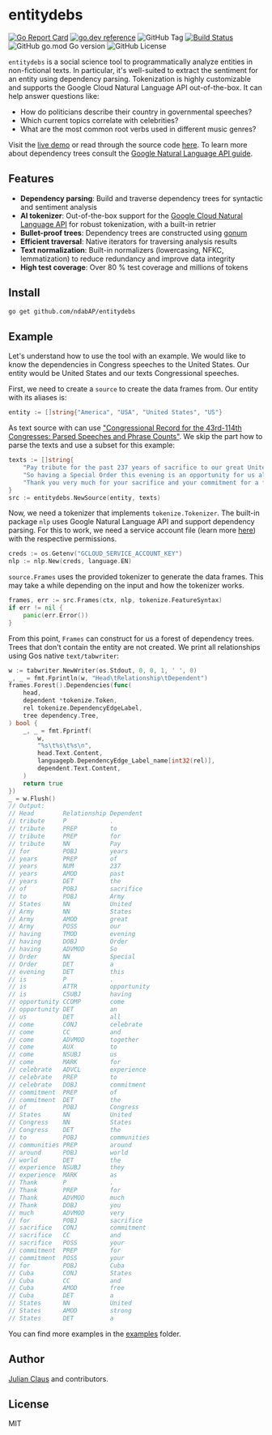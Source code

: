 # entitydebs

[![Go Report Card](https://goreportcard.com/badge/github.com/ndabAP/entitydebs)](https://goreportcard.com/report/github.com/ndabAP/entitydebs)
[![go.dev reference](https://pkg.go.dev/badge/github.com/ndabAP/entitydebs)](https://pkg.go.dev//github.com/ndabAP/entitydebs)
![GitHub Tag](https://img.shields.io/github/v/tag/ndabAP/entitydebs)
[![Build Status](https://github.com/ndabAP/entitydebs/actions/workflows/test.yml/badge.svg?branch=main)](https://github.com/ndabAP/entitydebs/actions/workflows/test.yml)
![GitHub go.mod Go version](https://img.shields.io/github/go-mod/go-version/ndabAP/entitydebs)
![GitHub License](https://img.shields.io/github/license/ndabAP/entitydebs)

`entitydebs` is a social science tool to programmatically analyze entities in
non-fictional texts. In particular, it's well-suited to extract the sentiment
for an entity using dependency parsing. Tokenization is highly customizable and
supports the Google Cloud Natural Language API out-of-the-box. It can help
answer questions like:

- How do politicians describe their country in governmental speeches?
- Which current topics correlate with celebrities?
- What are the most common root verbs used in different music genres?

Visit the [live demo](https://ndabap.github.io/entityscrape/) or read through
the source code [here](https://github.com/ndabAP/entityscrape). To learn more
about dependency trees consult the [Google Natural Language API guide](https://cloud.google.com/natural-language/docs/morphology#dependency_trees).


## Features

- **Dependency parsing**: Build and traverse dependency trees for syntactic and
sentiment analysis
- **AI tokenizer**: Out-of-the-box support for the [Google Cloud Natural
Language API](https://cloud.google.com/natural-language?hl=en) for robust
tokenization, with a built-in retrier
- **Bullet-proof trees**: Dependency trees are constructed using
[gonum](https://github.com/gonum/gonum)
- **Efficient traversal**: Native iterators for traversing analysis results
- **Text normalization**: Built-in normalizers (lowercasing, NFKC,
lemmatization) to reduce redundancy and improve data integrity
- **High test coverage**: Over 80 % test coverage and millions of tokens

## Install

```sh
go get github.com/ndabAP/entitydebs
```

## Example

Let's understand how to use the tool with an example. We would like to know
the dependencies in Congress speeches to the United States. Our entity would be
United States and our texts Congressional speeches.

First, we need to create a `source` to create the data frames from. Our entity
with its aliases is:

```go
entity := []string{"America", "USA", "United States", "US"}
```

As text source with can use ["Congressional Record for the 43rd-114th
Congresses: Parsed Speeches and Phrase Counts"](https://data.stanford.edu/congress_text).
We skip the part how to parse the texts and use a subset for this example:

```go
texts := []string{
	"Pay tribute for the past 237 years of sacrifice to our great United States Army.",
	"So having a Special Order this evening is an opportunity for us all to come together and celebrate the commitment of the United States Congress to communities around the world as they experience.",
	"Thank you very much for your sacrifice and your commitment for a free Cuba and a strong United States.",
}
src := entitydebs.NewSource(entity, texts)
```

Now, we need a tokenizer that implements `tokenize.Tokenizer`. The built-in
package `nlp` uses Google Natural Language API and support dependency parsing.
For this to work, we need a service account file
(learn more [here](https://cloud.google.com/iam/docs/service-account-overview))
with the respective permissions.

```go
creds := os.Getenv("GCLOUD_SERVICE_ACCOUNT_KEY")
nlp := nlp.New(creds, language.EN)
```

`source.Frames` uses the provided tokenizer to generate the data frames. This
may take a while depending on the input and how the tokenizer works.

```go
frames, err := src.Frames(ctx, nlp, tokenize.FeatureSyntax)
if err != nil {
	panic(err.Error())
}
```

From this point, `Frames` can construct for us a forest of dependency trees.
Trees that don't contain the entity are not created. We print all relationships
using Gos native `text/tabwriter`:

```go
w := tabwriter.NewWriter(os.Stdout, 0, 0, 1, ' ', 0)
_, _ = fmt.Fprintln(w, "Head\tRelationship\tDependent")
frames.Forest().Dependencies(func(
	head,
	dependent *tokenize.Token,
	rel tokenize.DependencyEdgeLabel,
	tree dependency.Tree,
) bool {
	_, _ = fmt.Fprintf(
		w,
		"%s\t%s\t%s\n",
		head.Text.Content,
		languagepb.DependencyEdge_Label_name[int32(rel)],
		dependent.Text.Content,
	)
	return true
})
_ = w.Flush()
// Output:
// Head        Relationship Dependent
// tribute     P            .
// tribute     PREP         to
// tribute     PREP         for
// tribute     NN           Pay
// for         POBJ         years
// years       PREP         of
// years       NUM          237
// years       AMOD         past
// years       DET          the
// of          POBJ         sacrifice
// to          POBJ         Army
// States      NN           United
// Army        NN           States
// Army        AMOD         great
// Army        POSS         our
// having      TMOD         evening
// having      DOBJ         Order
// having      ADVMOD       So
// Order       NN           Special
// Order       DET          a
// evening     DET          this
// is          P            .
// is          ATTR         opportunity
// is          CSUBJ        having
// opportunity CCOMP        come
// opportunity DET          an
// us          DET          all
// come        CONJ         celebrate
// come        CC           and
// come        ADVMOD       together
// come        AUX          to
// come        NSUBJ        us
// come        MARK         for
// celebrate   ADVCL        experience
// celebrate   PREP         to
// celebrate   DOBJ         commitment
// commitment  PREP         of
// commitment  DET          the
// of          POBJ         Congress
// States      NN           United
// Congress    NN           States
// Congress    DET          the
// to          POBJ         communities
// communities PREP         around
// around      POBJ         world
// world       DET          the
// experience  NSUBJ        they
// experience  MARK         as
// Thank       P            .
// Thank       PREP         for
// Thank       ADVMOD       much
// Thank       DOBJ         you
// much        ADVMOD       very
// for         POBJ         sacrifice
// sacrifice   CONJ         commitment
// sacrifice   CC           and
// sacrifice   POSS         your
// commitment  PREP         for
// commitment  POSS         your
// for         POBJ         Cuba
// Cuba        CONJ         States
// Cuba        CC           and
// Cuba        AMOD         free
// Cuba        DET          a
// States      NN           United
// States      AMOD         strong
// States      DET          a
```

You can find more examples in the
[examples](https://github.com/ndabAP/entitydebs/tree/main/examples) folder.

## Author

[Julian Claus](https://www.julian-claus.de) and contributors.

## License

MIT
